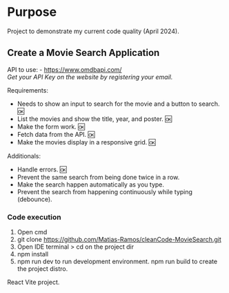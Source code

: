 # Purpose 
Project to demonstrate my current code quality (April 2024).

## Create a Movie Search Application
API to use: - https://www.omdbapi.com/  
_Get your API Key on the website by registering your email._

Requirements:

- Needs to show an input to search for the movie and a button to search. 🆗
- List the movies and show the title, year, and poster. 🆗
- Make the form work. 🆗
- Fetch data from the API. 🆗
- Make the movies display in a responsive grid. 🆗

Additionals:
- Handle errors. 🆗
- Prevent the same search from being done twice in a row.
- Make the search happen automatically as you type.
- Prevent the search from happening continuously while typing (debounce).

### Code execution 
1. Open cmd
2. git clone https://github.com/Matias-Ramos/cleanCode-MovieSearch.git
3. Open IDE terminal > cd on the project dir
4. npm install
5. npm run dev to run development environment. npm run build to create the project distro.

React Vite project.